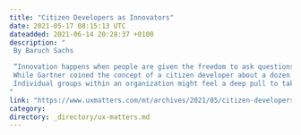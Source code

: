 ```yaml
---
title: "Citizen Developers as Innovators"
date: 2021-05-17 08:15:13 UTC
dateadded: 2021-06-14 20:28:37 +0100
description: "
 By Baruch Sachs 

 “Innovation happens when people are given the freedom to ask questions and the resources and power to find the answers.”—Richard Branson 
 While Gartner coined the concept of a citizen developer about a dozen years ago now, this past year has accelerated the maturation of that term and clarified its meaning. The global pandemic has really forced organizations to become very specific and mindful about their business goals, as well as the outcomes that are necessary to meet those goals, which have become both more acute and less specific. 
 Individual groups within an organization might feel a deep pull to take greater control of the achievement of business goals. Organizations are increasingly seeing citizen development as a fundamental way of enabling the realization of their business goals, while enabling and motivating their workforce during very challenging times. However, citizen development is not without its own set of struggles, nor is it a magic bullet. The no-code platforms that enable citizen development have become easier to use and more prevalent. Plus, their ease of use has actually brought citizen development—as well as what it is and what it is not—into sharper focus. If anything, it has become even clearer that citizen development is more of a mindset than an actual role or tool. Read More 
"
link: "https://www.uxmatters.com/mt/archives/2021/05/citizen-developers-as-innovators-1.php"
category:
directory: _directory/ux-matters.md
---
```

